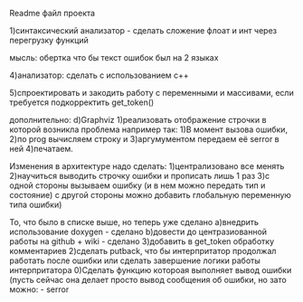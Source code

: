 Readme файл проекта

1)синтаксический анализатор - сделать сложение флоат и инт через перегрузку функций

мысль: обертка что бы текст ошибок был на 2 языках

4)анализатор: сделать с использованием с++

5)спроектировать и закодить работу с переменными и массивами, если требуется подкорректить get_token()

дополнительно:
d)Graphviz
1)реализовать отображение строчки в которой возникла проблема например так: 1)В момент вызова ошибки, 2)по prog вычисляем строку и 3)аргумументом передаем её serror в ней 4)печатаем.

Изменения в архитектуре надо сделать: 1)централизовано все менять 2)научиться выводить строчку ошибки и прописать лишь 1 раз 3)с одной стороны вызываем ошибку (и в нем можно передать тип и состояние) с другой стороны можно добавить глобальную переменную типа ошибки)

То, что было в списке выше, но теперь уже сделано
а)внедрить использование doxygen - сделано
b)довести до центразиованной работы на github + wiki - сделано
3)добавить в get_token обработку комментариев
2)сделать putback, что бы интерпритатор продолжал работать после ошибки или сделать завершение логики работы интерпритатора
0)Сделать функцию котороая выполняет вывод ошибки (пусть сейчас она делает просто вывод сообщения об ошибки, но зато можно: - serror